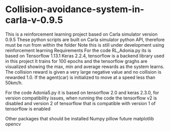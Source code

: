# Collision-avoidance-system-in-carla-v-0.9.5
This is a reinforcement learning project based on Carla simulator version 0.9.5
These python scripts are built on Carla simulator python API, therefore must be run from within the folder
Note this is still under development using reinforcement learning
Requirements
For the code RL_Adonia.py its is based on 
Tensorflow 1.13.1 
Keras 2.2.4, tensorflow is a backend library used in this project
It trains for 100 epochs and the tensorflow graghs are visualized showing the max, min and average rewards as the system learns.
The collision reward is given a very large negative value and no collision is rewarded 1.0.
If the agent(car) is initialized to move at a speed less than 50km/h.

For the code Adonia5.py it is based on tensorflow 2.0 and keras 2.3.0, for version compatibility issues, when running the code the tensorflow v2 is disabled and version 2 of tensorflow that is compatible with version 1 of tensorflow is enabled

Other packages that should be installed
Numpy
pillow
future
matplotlib
opencv
